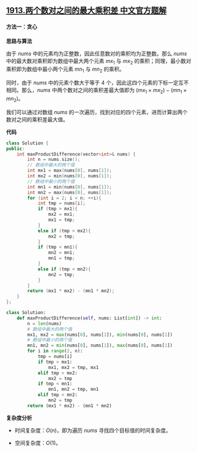 ## [1913.两个数对之间的最大乘积差 中文官方题解](https://leetcode.cn/problems/maximum-product-difference-between-two-pairs/solutions/100000/liang-ge-shu-dui-zhi-jian-de-zui-da-chen-1ksh)
#### 方法一：贪心

**思路与算法**

由于 $\textit{nums}$ 中的元素均为正整数，因此任意数对的乘积均为正整数。那么 $\textit{nums}$ 中的最大数对乘积即为数组中最大两个元素 $\textit{mx}_1$ 与 $\textit{mx}_2$ 的乘积；同理，最小数对乘积即为数组中最小两个元素 $\textit{mn}_1$ 与 $\textit{mn}_2$ 的乘积。

同时，由于 $\textit{nums}$ 中的元素个数大于等于 $4$ 个，因此这四个元素的下标一定互不相同。那么，$\textit{nums}$ 中两个数对之间的乘积差最大值即为 $(\textit{mx}_1 \times \textit{mx}_2) - (\textit{mn}_1 \times \textit{mn}_2)$。

我们可以通过对数组 $\textit{nums}$ 的一次遍历，找到对应的四个元素，进而计算出两个数对之间的乘积差最大值。

**代码**

```C++ [sol1-C++]
class Solution {
public:
    int maxProductDifference(vector<int>& nums) {
        int n = nums.size();
        // 数组中最大的两个值
        int mx1 = max(nums[0], nums[1]);
        int mx2 = min(nums[0], nums[1]);
        // 数组中最小的两个值
        int mn1 = min(nums[0], nums[1]);
        int mn2 = max(nums[0], nums[1]);
        for (int i = 2; i < n; ++i){
            int tmp = nums[i];
            if (tmp > mx1){
                mx2 = mx1;
                mx1 = tmp;
            }
            else if (tmp > mx2){
                mx2 = tmp;
            }
            if (tmp < mn1){
                mn2 = mn1;
                mn1 = tmp;
            }
            else if (tmp < mn2){
                mn2 = tmp;
            }
        }
        return (mx1 * mx2) - (mn1 * mn2);
    }
};
```

```Python [sol1-Python3]
class Solution:
    def maxProductDifference(self, nums: List[int]) -> int:
        n = len(nums)
        # 数组中最大的两个值
        mx1, mx2 = max(nums[0], nums[1]), min(nums[0], nums[1])
        # 数组中最小的两个值
        mn1, mn2 = min(nums[0], nums[1]), max(nums[0], nums[1])
        for i in range(2, n):
            tmp = nums[i]
            if tmp > mx1:
                mx1, mx2 = tmp, mx1
            elif tmp > mx2:
                mx2 = tmp
            if tmp < mn1:
                mn1, mn2 = tmp, mn1
            elif tmp < mn2:
                mn2 = tmp
        return (mx1 * mx2) - (mn1 * mn2)
```

**复杂度分析**

- 时间复杂度：$O(n)$，即为遍历 $\textit{nums}$ 寻找四个目标值的时间复杂度。

- 空间复杂度：$O(1)$。
